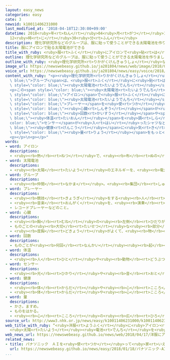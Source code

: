 ```yaml
---
layout: easy_news
categories: easy
cate: 3
newsid: k10011406231000
last_modified_at: '2018-04-18T12:30:00+09:00'
datetime: 2018<ruby>年<rt>ねん</rt></ruby>04<ruby>月<rt>がつ</rt></ruby>18<ruby>日<rt>にち</rt></ruby>
  12<ruby>時<rt>じ</rt></ruby>30<ruby>分<rt>ふん</rt></ruby>
description: 理化学研究所などのグループは、服に貼って使うことができる太陽電池を作りました。
title: 服にアイロンで貼る太陽電池ができる
title_with_ruby: <ruby>服<rt>ふく</rt></ruby>にアイロンで<ruby>貼<rt>は</rt></ruby>る<ruby>太陽電池<rt>たいようでんち</rt></ruby>ができる
outline: 理化学研究所などのグループは、服に貼って使うことができる太陽電池を作りました。
outline_with_ruby: <ruby>理化学研究所<rt>りかがくけんきゅうしょ</rt></ruby>などのグループは、<ruby>服<rt>ふく</rt></ruby>に<ruby>貼<rt>は</rt></ruby>って<ruby>使<rt>つか</rt></ruby>うことができる<ruby>太陽電池<rt>たいようでんち</rt></ruby>を<ruby>作<rt>つく</rt></ruby>りました。
image_url: https://newswebeasy.github.io/ja201804/news/web/image/2018/04/17/K10011406231_1804162238_1804170423_01_02.jpg
voice_url: https://newswebeasy.github.io/ja201804/news/easy/voice/2018/04/18/k10011406231000.mp4
content_with_ruby: "<p><ruby>理化学研究所<rt>りかがくけんきゅうしょ</rt></ruby>などの<span style=\"color:\
  \ blue;\">グループ</span>は、<ruby>服<rt>ふく</rt></ruby>に<ruby>貼<rt>は</rt></ruby>って<ruby>使<rt>つか</rt></ruby>うことができる<span\
  \ style=\"color: blue;\"><ruby>太陽電池<rt>たいようでんち</rt></ruby></span>を<ruby>作<rt>つく</rt></ruby>りました。</p>\n\
  <p>この<span style=\"color: blue;\"><ruby>太陽電池<rt>たいようでんち</rt></ruby></span>は<ruby>厚<rt>あつ</rt></ruby>さが０．００３ｍｍで、とても<ruby>薄<rt>うす</rt></ruby>くて<ruby>柔<rt>やわ</rt></ruby>らかいため、<span\
  \ style=\"color: blue;\">アイロン</span>で<ruby>服<rt>ふく</rt></ruby>に<ruby>貼<rt>は</rt></ruby>ることができます。この<span\
  \ style=\"color: blue;\"><ruby>太陽電池<rt>たいようでんち</rt></ruby></span>で、<ruby>歩<rt>ある</rt></ruby>きながら<ruby>音楽<rt>おんがく</rt></ruby>を<ruby>聞<rt>き</rt></ruby>くための<span\
  \ style=\"color: blue;\">プレーヤー</span>を<ruby>使<rt>つか</rt></ruby>うことができます。</p>\n<p><ruby>理化学研究所<rt>りかがくけんきゅうしょ</rt></ruby>によると、<span\
  \ style=\"color: blue;\"><ruby>心臓<rt>しんぞう</rt></ruby></span>が<ruby>動<rt>うご</rt></ruby>く<span\
  \ style=\"color: blue;\"><ruby>回数<rt>かいすう</rt></ruby></span>や<span style=\"color:\
  \ blue;\"><ruby>体温<rt>たいおん</rt></ruby></span>を<ruby>調<rt>しら</rt></ruby>べる<span style=\"\
  color: blue;\">センサー</span>が<ruby>入<rt>はい</rt></ruby>ったシャツなど、<span style=\"color:\
  \ blue;\"><ruby>健康<rt>けんこう</rt></ruby></span>に<ruby>気<rt>き</rt></ruby>をつけるために<ruby>着<rt>き</rt></ruby>る<ruby>服<rt>ふく</rt></ruby>の<ruby>研究<rt>けんきゅう</rt></ruby>が<ruby>進<rt>すす</rt></ruby>んでいます。<ruby>理化学研究所<rt>りかがくけんきゅうしょ</rt></ruby>は、このような<ruby>服<rt>ふく</rt></ruby>に<ruby>使<rt>つか</rt></ruby>うことができるように、<ruby>電気<rt>でんき</rt></ruby>の<span\
  \ style=\"color: blue;\"><ruby>量<rt>りょう</rt></ruby></span>をもっと<ruby>多<rt>おお</rt></ruby>くしたいと<ruby>話<rt>はな</rt></ruby>しています。</p>\n\
  <p></p>\n<p></p>"
words:
- word: アイロン
  descriptions:
  - <ruby><rb>熱</rb><rt>ねつ</rt></ruby>で、<ruby><rb>布</rb><rt>ぬの</rt></ruby>・<ruby><rb>服</rb><rt>ふく</rt></ruby>などのしわをのばしたり、<ruby><rb>折</rb><rt>お</rt></ruby>り<ruby><rb>目</rb><rt>め</rt></ruby>をつけたりする<ruby><rb>道具</rb><rt>どうぐ</rt></ruby>。
- word: 太陽電池
  descriptions:
  - <ruby><rb>太陽</rb><rt>たいよう</rt></ruby>のエネルギーを、<ruby><rb>電力</rb><rt>でんりょく</rt></ruby>にかえる<ruby><rb>電池</rb><rt>でんち</rt></ruby>。<ruby><rb>人工衛星</rb><rt>じんこうえいせい</rt></ruby>や<ruby><rb>無人灯台</rb><rt>むじんとうだい</rt></ruby>などの<ruby><rb>電源</rb><rt>でんげん</rt></ruby>として<ruby><rb>利用</rb><rt>りよう</rt></ruby>されている。
- word: グループ
  descriptions:
  - <ruby><rb>仲間</rb><rt>なかま</rt></ruby>。<ruby><rb>集団</rb><rt>しゅうだん</rt></ruby>。
- word: プレーヤー
  descriptions:
  - <ruby><rb>競技</rb><rt>きょうぎ</rt></ruby>をする<ruby><rb>人</rb><rt>ひと</rt></ruby>。
  - <ruby><rb>音楽</rb><rt>おんがく</rt></ruby>を、<ruby><rb>演奏</rb><rt>えんそう</rt></ruby>する<ruby><rb>人</rb><rt>ひと</rt></ruby>。
  - レコードプレーヤーなどのこと。
- word: 心臓
  descriptions:
  - <ruby><rb>胸</rb><rt>むね</rt></ruby>の<ruby><rb>左側</rb><rt>ひだりがわ</rt></ruby>にあって、<ruby><rb>血液</rb><rt>けつえき</rt></ruby>を<ruby><rb>体</rb><rt>からだ</rt></ruby>じゅうに<ruby><rb>送</rb><rt>おく</rt></ruby>り<ruby><rb>出</rb><rt>だ</rt></ruby>すポンプの<ruby><rb>役目</rb><rt>やくめ</rt></ruby>をする<ruby><rb>器官</rb><rt>きかん</rt></ruby>。こぶしぐらいの<ruby><rb>大</rb><rt>おお</rt></ruby>きさで、<ruby><rb>左右</rb><rt>さゆう</rt></ruby>の<ruby><rb>心房</rb><rt>しんぼう</rt></ruby>と<ruby><rb>左右</rb><rt>さゆう</rt></ruby>の<ruby><rb>心室</rb><rt>しんしつ</rt></ruby>の<ruby><rb>四</rb><rt>よっ</rt></ruby>つの<ruby><rb>部分</rb><rt>ぶぶん</rt></ruby>からできている。
  - ものごとの<ruby><rb>大切</rb><rt>たいせつ</rt></ruby>な<ruby><rb>部分</rb><rt>ぶぶん</rt></ruby>。
  - <ruby><rb>度胸</rb><rt>どきょう</rt></ruby>がよくて、<ruby><rb>物</rb><rt>もの</rt></ruby>おじしないこと。
- word: 回数
  descriptions:
  - ものごとが<ruby><rb>何回</rb><rt>なんかい</rt></ruby><ruby><rb>起</rb><rt>お</rt></ruby>こったか、<ruby><rb>行</rb><rt>おこな</rt></ruby>われたかという<ruby><rb>数</rb><rt>かず</rt></ruby>。
- word: 体温
  descriptions:
  - <ruby><rb>人</rb><rt>ひと</rt></ruby>や<ruby><rb>動物</rb><rt>どうぶつ</rt></ruby>の<ruby><rb>体</rb><rt>からだ</rt></ruby>の<ruby><rb>温度</rb><rt>おんど</rt></ruby>。
- word: センサー
  descriptions:
  - <ruby><rb>光</rb><rt>ひかり</rt></ruby>や<ruby><rb>音</rb><rt>おと</rt></ruby>、<ruby><rb>温度</rb><rt>おんど</rt></ruby>などに<ruby><rb>反応</rb><rt>はんのう</rt></ruby>して、<ruby><rb>電気的</rb><rt>でんきてき</rt></ruby>な<ruby><rb>信号</rb><rt>しんごう</rt></ruby>を<ruby><rb>送</rb><rt>おく</rt></ruby>る<ruby><rb>装置</rb><rt>そうち</rt></ruby>。
- word: 健康
  descriptions:
  - <ruby><rb>体</rb><rt>からだ</rt></ruby>や<ruby><rb>心</rb><rt>こころ</rt></ruby>に<ruby><rb>悪</rb><rt>わる</rt></ruby>いところがなく、<ruby><rb>元気</rb><rt>げんき</rt></ruby>なようす。
  - <ruby><rb>体</rb><rt>からだ</rt></ruby>や<ruby><rb>心</rb><rt>こころ</rt></ruby>のぐあい。
- word: 量
  descriptions:
  - かさ。ますめ。
  - ものをはかる。
  - <ruby><rb>心</rb><rt>こころ</rt></ruby>の<ruby><rb>広</rb><rt>ひろ</rt></ruby>さ。<ruby><rb>能力</rb><rt>のうりょく</rt></ruby>の<ruby><rb>大</rb><rt>おお</rt></ruby>きさ。
source_url: http://www3.nhk.or.jp/news/easy/k10011406231000/k10011406231000.html
web_title_with_ruby: “<ruby>洋服<rt>ようふく</rt></ruby>に<ruby>アイロン<rt>あいろん</rt></ruby>で<ruby>貼<rt>は</rt></ruby>り<ruby>付<rt>つ</rt></ruby>け”
  <ruby>太陽<rt>たいよう</rt></ruby><ruby>電池<rt>でんち</rt></ruby>を<ruby>開発<rt>かいはつ</rt></ruby>
web_news_url: https://newswebeasy.github.io/news/web/2018/04/17/洋服にアイロンで貼り付け-太陽電池を開発
related_news:
- title: パナソニック　ＡＩを<ruby>使<rt>つか</rt></ruby>って<ruby>家<rt>いえ</rt></ruby>の<ruby>電気<rt>でんき</rt></ruby><ruby>代<rt>だい</rt></ruby>を<ruby>安<rt>やす</rt></ruby>くする
  url: https://newswebeasy.github.io/news/easy/2018/01/18/パナソニック-AIを使って家の電気代を安くする
...
```

